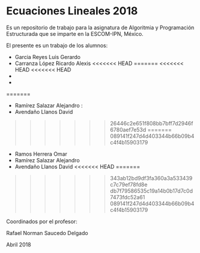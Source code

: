 # Ecuaciones Lineales 2018

Es un repositorio de trabajo para la asignatura de 
Algoritmia y Programación Estructurada 
que se imparte en la ESCOM-IPN, México.

El presente es un trabajo de los alumnos:
* Garcia Reyes Luis Gerardo
* Carranza López Ricardo Alexis
<<<<<<< HEAD
=======
<<<<<<< HEAD
<<<<<<< HEAD
*  
*
=======
* Ramírez Salazar Alejandro : 
* Avendaño Llanos David
>>>>>>> 26446c2e651f808bb7bff7d2946f6780aef7e53d
=======
>>>>>>> 089141f247d4d403344b66b09b4c4f4b15903179
* Ramos Herrera Omar
* Ramírez Salazar Alejandro 
* Avendaño Llanos David
<<<<<<< HEAD
=======
>>>>>>> 343ab12bd9df3fa360a3a533439c7c79ef78fd8e
>>>>>>> db7f79586535c19a14b0b17d7c0d7473fdc52a61
>>>>>>> 089141f247d4d403344b66b09b4c4f4b15903179

Coordinados por el profesor:

Rafael Norman Saucedo Delgado

Abril 2018
